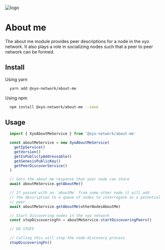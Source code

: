 [logo]: https://www.xy.company/img/home/logo_xy.png

![logo]

# About me

The about me module provides peer descriptions for a node in the xyo network. It also plays a role in socializing nodes such that a peer to peer network can be formed.

## Install

Using yarn

```sh
  yarn add @xyo-network/about-me
```

Using npm

```sh
  npm install @xyo-network/about-me --save
```

## Usage

```javascript
  import { XyoAboutMeService } from '@xyo-network/about-me'

  const aboutMeService = new XyoAboutMeService(
    getIpService()
    getVersion()
    getIsPubliclyAddressable()
    getGenesisPublicKey()
    getPeerDiscoverService()
  )

  // Gets the about me response that your node can share
  await aboutMeService.getAboutMe()

  // If passed with an `aboutMe` from some other node it will add
  // the description to a queue of nodes to interrogate as a potential
  // peer
  await aboutMeService.getAboutMe(otherNodesAboutMe)

  // Start discovering nodes in the xyo network
  const stopDiscoveringFn = aboutMeService.startDiscoveringPeers()

  // DO STUFF

  // Calling this will stop the node-discovery process
  stopDiscoveringFn()
```